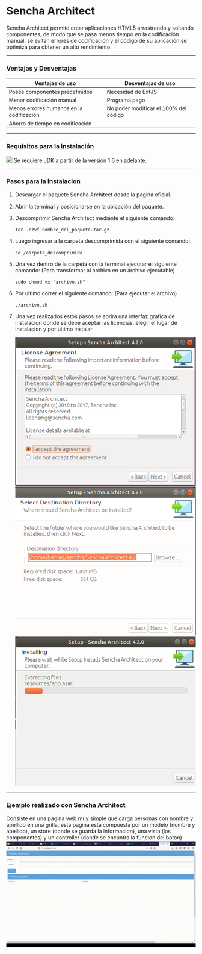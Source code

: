 # Sencha Architect
Sencha Architect permite crear aplicaciones HTML5 arrastrando y soltando componentes, de modo que se pasa menos tiempo en la codificación manual, se evitan errores de codificación y el código de su aplicación se optimiza para obtener un alto rendimiento.
___
### Ventajas y Desventajas
| Ventajas de uso | Desventajas de uso |
| ---------- | ---------- |
| Posee componentes predefinidos   | Necesidad de ExtJS   |
| Menor codificación manual   | Programa pago   |
| Menos errores humanos en la codificación   | No poder modificar el 100% del código   |
| Ahorro de tiempo en codificación   
___
### Requisitos para la instalación
![](https://4.bp.blogspot.com/-gTiw6OELPy0/XJorCue1joI/AAAAAAAACkA/mII85pOuZKYLQlFx6wjkxgkJYrULjv4hQCLcBGAs/s1600/java.png)
Se requiere JDK a partir de la versión 1.6 en adelante.
___
### Pasos para la instalacion 
1. Descargar el paquete Sencha Architect desde la pagina oficial.
1. Abrir la terminal y posicionarse en la ubicación del paquete.
1. Descomprimir Sencha Architect mediante el siguiente comando: 
    ~~~
    tar -czvf nombre_del_paquete.tar.gz.
    ~~~
1. Luego ingresar a la carpeta descomprimida con el siguiente comando:
    ~~~
    cd /carpeta_descomprimida
    ~~~
1. Una vez dentro de la carpeta con la terminal ejecutar el siguiente comando:
    (Para transformar al archivo en un archivo ejecutable)
    ~~~
    sudo chmod +x "archivo.sh"
    ~~~
    
1. Por ultimo correr el siguiente comando:
    (Para ejecutar el archivo)
    ~~~    
    ./archivo.sh
    ~~~
1. Una vez realizados estos pasos se abrira una interfaz grafica de instalacion donde se debe aceptar las licencias, elegir el lugar de instalacion y por ultimo instalar.

    ![](https://raw.githubusercontent.com/benjagilardini/ImagenesMarkdown/master/ScreenInterfaz.png)
    ![](https://raw.githubusercontent.com/benjagilardini/ImagenesMarkdown/master/ScreenInterfaz2.png)
    ![](https://raw.githubusercontent.com/benjagilardini/ImagenesMarkdown/master/ScreenInterfaz3.png)
___
### Ejemplo realizado con Sencha Architect
Consiste en una pagina web muy simple que carga personas con nombre y apellido en una grilla, esta pagina esta compuesta por un modelo (nombre y apellido), un store (donde se guarda la informacion), una vista (los componentes) y un controller (donde se encuntra la funcion del boton)
![](https://raw.githubusercontent.com/benjagilardini/ImagenesMarkdown/master/Ejemplo.gif)